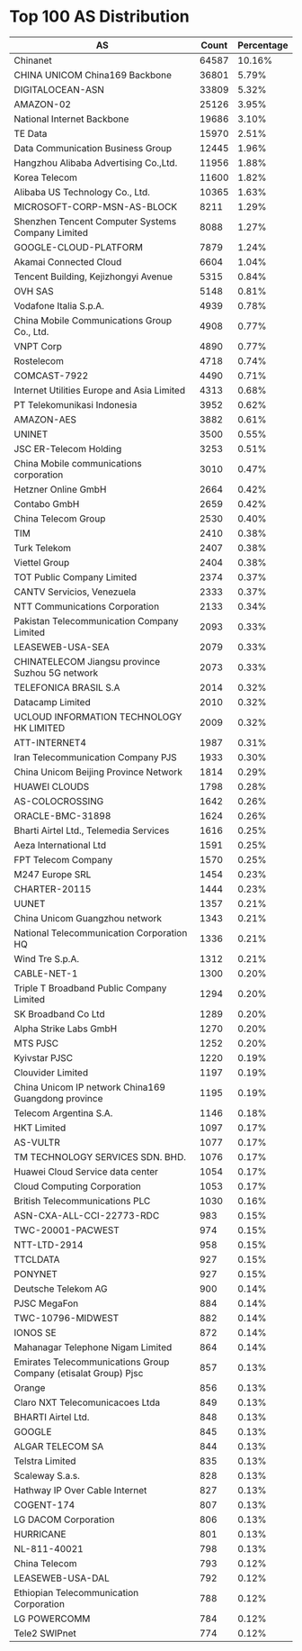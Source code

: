 # Top 100 AS Distribution
| AS | Count | Percentage |
|----|----|----|
| Chinanet | 64587 | 10.16% |
| CHINA UNICOM China169 Backbone | 36801 | 5.79% |
| DIGITALOCEAN-ASN | 33809 | 5.32% |
| AMAZON-02 | 25126 | 3.95% |
| National Internet Backbone | 19686 | 3.10% |
| TE Data | 15970 | 2.51% |
| Data Communication Business Group | 12445 | 1.96% |
| Hangzhou Alibaba Advertising Co.,Ltd. | 11956 | 1.88% |
| Korea Telecom | 11600 | 1.82% |
| Alibaba US Technology Co., Ltd. | 10365 | 1.63% |
| MICROSOFT-CORP-MSN-AS-BLOCK | 8211 | 1.29% |
| Shenzhen Tencent Computer Systems Company Limited | 8088 | 1.27% |
| GOOGLE-CLOUD-PLATFORM | 7879 | 1.24% |
| Akamai Connected Cloud | 6604 | 1.04% |
| Tencent Building, Kejizhongyi Avenue | 5315 | 0.84% |
| OVH SAS | 5148 | 0.81% |
| Vodafone Italia S.p.A. | 4939 | 0.78% |
| China Mobile Communications Group Co., Ltd. | 4908 | 0.77% |
| VNPT Corp | 4890 | 0.77% |
| Rostelecom | 4718 | 0.74% |
| COMCAST-7922 | 4490 | 0.71% |
| Internet Utilities Europe and Asia Limited | 4313 | 0.68% |
| PT Telekomunikasi Indonesia | 3952 | 0.62% |
| AMAZON-AES | 3882 | 0.61% |
| UNINET | 3500 | 0.55% |
| JSC ER-Telecom Holding | 3253 | 0.51% |
| China Mobile communications corporation | 3010 | 0.47% |
| Hetzner Online GmbH | 2664 | 0.42% |
| Contabo GmbH | 2659 | 0.42% |
| China Telecom Group | 2530 | 0.40% |
| TIM | 2410 | 0.38% |
| Turk Telekom | 2407 | 0.38% |
| Viettel Group | 2404 | 0.38% |
| TOT Public Company Limited | 2374 | 0.37% |
| CANTV Servicios, Venezuela | 2333 | 0.37% |
| NTT Communications Corporation | 2133 | 0.34% |
| Pakistan Telecommunication Company Limited | 2093 | 0.33% |
| LEASEWEB-USA-SEA | 2079 | 0.33% |
| CHINATELECOM Jiangsu province Suzhou 5G network | 2073 | 0.33% |
| TELEFONICA BRASIL S.A | 2014 | 0.32% |
| Datacamp Limited | 2010 | 0.32% |
| UCLOUD INFORMATION TECHNOLOGY HK LIMITED | 2009 | 0.32% |
| ATT-INTERNET4 | 1987 | 0.31% |
| Iran Telecommunication Company PJS | 1933 | 0.30% |
| China Unicom Beijing Province Network | 1814 | 0.29% |
| HUAWEI CLOUDS | 1798 | 0.28% |
| AS-COLOCROSSING | 1642 | 0.26% |
| ORACLE-BMC-31898 | 1624 | 0.26% |
| Bharti Airtel Ltd., Telemedia Services | 1616 | 0.25% |
| Aeza International Ltd | 1591 | 0.25% |
| FPT Telecom Company | 1570 | 0.25% |
| M247 Europe SRL | 1454 | 0.23% |
| CHARTER-20115 | 1444 | 0.23% |
| UUNET | 1357 | 0.21% |
| China Unicom Guangzhou network | 1343 | 0.21% |
| National Telecommunication Corporation HQ | 1336 | 0.21% |
| Wind Tre S.p.A. | 1312 | 0.21% |
| CABLE-NET-1 | 1300 | 0.20% |
| Triple T Broadband Public Company Limited | 1294 | 0.20% |
| SK Broadband Co Ltd | 1289 | 0.20% |
| Alpha Strike Labs GmbH | 1270 | 0.20% |
| MTS PJSC | 1252 | 0.20% |
| Kyivstar PJSC | 1220 | 0.19% |
| Clouvider Limited | 1197 | 0.19% |
| China Unicom IP network China169 Guangdong province | 1195 | 0.19% |
| Telecom Argentina S.A. | 1146 | 0.18% |
| HKT Limited | 1097 | 0.17% |
| AS-VULTR | 1077 | 0.17% |
| TM TECHNOLOGY SERVICES SDN. BHD. | 1076 | 0.17% |
| Huawei Cloud Service data center | 1054 | 0.17% |
| Cloud Computing Corporation | 1053 | 0.17% |
| British Telecommunications PLC | 1030 | 0.16% |
| ASN-CXA-ALL-CCI-22773-RDC | 983 | 0.15% |
| TWC-20001-PACWEST | 974 | 0.15% |
| NTT-LTD-2914 | 958 | 0.15% |
| TTCLDATA | 927 | 0.15% |
| PONYNET | 927 | 0.15% |
| Deutsche Telekom AG | 900 | 0.14% |
| PJSC MegaFon | 884 | 0.14% |
| TWC-10796-MIDWEST | 882 | 0.14% |
| IONOS SE | 872 | 0.14% |
| Mahanagar Telephone Nigam Limited | 864 | 0.14% |
| Emirates Telecommunications Group Company (etisalat Group) Pjsc | 857 | 0.13% |
| Orange | 856 | 0.13% |
| Claro NXT Telecomunicacoes Ltda | 849 | 0.13% |
| BHARTI Airtel Ltd. | 848 | 0.13% |
| GOOGLE | 845 | 0.13% |
| ALGAR TELECOM SA | 844 | 0.13% |
| Telstra Limited | 835 | 0.13% |
| Scaleway S.a.s. | 828 | 0.13% |
| Hathway IP Over Cable Internet | 827 | 0.13% |
| COGENT-174 | 807 | 0.13% |
| LG DACOM Corporation | 806 | 0.13% |
| HURRICANE | 801 | 0.13% |
| NL-811-40021 | 798 | 0.13% |
| China Telecom | 793 | 0.12% |
| LEASEWEB-USA-DAL | 792 | 0.12% |
| Ethiopian Telecommunication Corporation | 788 | 0.12% |
| LG POWERCOMM | 784 | 0.12% |
| Tele2 SWIPnet | 774 | 0.12% |

